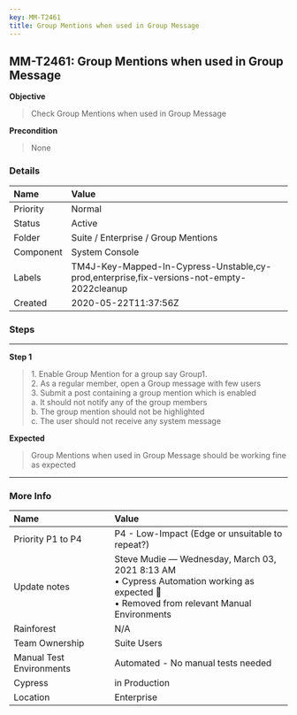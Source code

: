 ```yaml
---
key: MM-T2461
title: Group Mentions when used in Group Message
---
```


## MM-T2461: Group Mentions when used in Group Message

**Objective**

> <article>Check Group Mentions when used in Group Message</article>

**Precondition**

> <article>None</article>

### Details

| Name      | Value                                                                                     |
| :-------- | :---------------------------------------------------------------------------------------- |
| Priority  | Normal                                                                                    |
| Status    | Active                                                                                    |
| Folder    | Suite / Enterprise / Group Mentions                                                       |
| Component | System Console                                                                            |
| Labels    | TM4J-Key-Mapped-In-Cypress-Unstable,cy-prod,enterprise,fix-versions-not-empty-2022cleanup |
| Created   | 2020-05-22T11:37:56Z                                                                      |

### Steps

<hr/>

**Step 1**

> <article>1. Enable Group Mention for a group say Group1.<br />    2. As a regular member, open a Group message with few users<br />    3. Submit a post containing a group mention which is enabled<br />        a. It should not notify any of the group members <br />        b. The group mention should not be highlighted <br />        c. The user should not receive any system message</article>

**Expected**

> <article>Group Mentions when used in Group Message should be working fine as expected</article>

<hr/>

### More Info

| Name                     | Value                                                                                                                                        |
| :----------------------- | :------------------------------------------------------------------------------------------------------------------------------------------- |
| Priority P1 to P4        | P4 - Low-Impact (Edge or unsuitable to repeat?)                                                                                              |
| Update notes             | Steve Mudie — Wednesday, March 03, 2021 8:13 AM<br>• Cypress Automation working as expected 🎉<br>• Removed from relevant Manual Environments |
| Rainforest               | N/A                                                                                                                                          |
| Team Ownership           | Suite Users                                                                                                                                  |
| Manual Test Environments | Automated - No manual tests needed                                                                                                           |
| Cypress                  | in Production                                                                                                                                |
| Location                 | Enterprise                                                                                                                                   |
